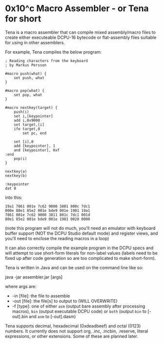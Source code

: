 0x10^c Macro Assembler - or Tena for short
==========================================

Tena is a macro assembler that can compile mixed assembly/macro files
to create either executeable DCPU-16 bytecode or flat-assembly files suitable
for using in other assemblers.

For example, Tena compiles the below program:

    ; Reading characters from the keyboard
    ; by Markus Persson
    
    #macro push(what) {
        set push, what
    }
    
    #macro pop(what) {
        set pop, what
    }
    
    #macro nextkey(target) {
        push(i)
        set i,[keypointer]
        add i,0x9000
        set target,[i]
        ife target,0
            set pc, end
    
        set [i],0
        add [keypointer], 1
        and [keypointer], 0xf
    :end
        pop(i)
    }
    
    nextkey(a)
    nextkey(b)
    
    :keypointer
    dat 0

into this:

    19a1 7861 001e 7c62 9000 3801 800c 7dc1
    000e 80e1 85e2 001e bde9 001e 1981 19a1
    7861 001e 7c62 9000 3811 801c 7dc1 001d
    80e1 85e2 001e bde9 001e 1981 0020 0000

(note this program will not do much, you'll need an emulator with keyboard buffer support (NOT the DCPU Studio default mode) and register views, and you'll need to enclose the reading macros in a loop)

It can also correctly compile the example program in the DCPU specs and will attempt to use short-form literals for non-label values (labels need to be fixed up after code generation so are too complicated to make short-form).

Tena is written in Java and can be used on the command line like so:

java -jar assembler.jar [args]

where args are:

* \-in [file]: the file to assemble
* \-out [file]: the file[s] to output to (WILL OVERWRITE)
* \-f [type]: one of either `asm` (output bare assembly after processing macros), `bin` (output executable DCPU code) or `both` (output `bin` to [-out].bin and `asm` to [-out].dasm)

Tena supports decimal, hexadecimal (0xdeadbeef) and octal (0123) numbers. It currently does not support org, .inc, .incbin, .reserve, literal expressions, or other extensions. Some of these are planned later. 